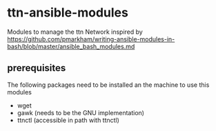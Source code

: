 # ttn-ansible-modules
Modules to manage the ttn Network
inspired by https://github.com/pmarkham/writing-ansible-modules-in-bash/blob/master/ansible_bash_modules.md

## prerequisites
The following packages need to be installed an the machine to use this modules
- wget
- gawk (needs to be the GNU implementation)
- ttnctl (accessible in path with ttnctl)
